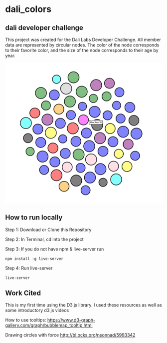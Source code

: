 # dali_colors
## dali developer challenge

This project was created for the Dali Labs Developer Challenge. All member data are represented by circular nodes. The color of the node corresponds to their favorite color, and the size of the node corresponds to their age by year. 

![example image](/photoDali.png)


## How to run locally

Step 1: Download or Clone this Repository

Step 2: In Terminal, cd into the project

Step 3: If you do not have npm & live-server run
```
npm install -g live-server
```
Step 4: Run live-server
```
live-server
```




## Work Cited

This is my first time using the D3.js library. I used these resources as well as some introductory d3.js videos

How to use tooltips:
https://www.d3-graph-gallery.com/graph/bubblemap_tooltip.html

Drawing circles with force
http://bl.ocks.org/nsonnad/5993342
